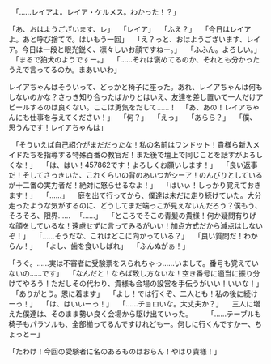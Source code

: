 　「……レイアよ。レイア・ケルメス。わかった！？」

「あ、おはようございます、レ」
　「レイア」
　「ふえ？」
　「今日はレイアよ。あと呼び捨てで。はいもう一回」
　「え？っと、おはようございます、レイア。今日は一段と眼光鋭く、凛々しいお顔ですねー。」
　「ふふん。よろしい。」
　「まるで狛犬のようですー。」
　「……それは褒めてるのか、それとも分かったうえで言ってるのか。まあいいわ」


レイアちゃんはそういって、どっかと椅子に座った。あれ、レイアちゃんは何もしないのかな？さっき知り合ったばかりとはいえ、友達を差し置いて一人だけアピールするのは良くない。ここは勇気をだして……！
　「あ、あの！レイアちゃんにも仕事を与えてください！」
　「何？」
　「えっ」
　「あらら？」
　「僕、思うんです！レイアちゃんは」


　「そういえば自己紹介がまだだったな！私の名前はワンドット！貴様ら新入メイドたちを指導する特殊百番の教官だ！また後で壇上で同じことを話すがよろしくな！」
　「は、はい！457862です！よろしくお願いします！」
　「良い返事だ！そしてさっきいた、これくらいの背のあいつがシーア！のんびりとしているが十二番の実力者だ！絶対に怒らせるなよ！」
　「はいぃ！しっかり覚えておきます！」
　「……」
　庭を出て行ってから、僕達は未だに走り続けていた。大分走ったような気がするのに、どうしてまだ端っこが見えないんだろう？僕もう、そろそろ、限界……
　「……」
　「ところでそこの青髪の貴様！何か疑問有りげな顔をしているな！遠慮せずに言ってみるがいい！加点方式だから減点はしないぞ！」
　「……そうだな、これはどこに向かっている？」
　「良い質問だ！わからん！」
　「よし、歯を食いしばれ」
　「ふんぬがぁ！」


「うぐ。……実は不審者に受験票をスられちゃっ……いまして。番号も覚えていないの……です」
　「なんだと！ならば致し方ないな！空き番号に適当に振り分けてやろう！ただしその代わり、貴様も会場の設営を手伝うがいい！いいな！」
　「ありがとう。恩に着ます」
　「よし！では行くぞ、二人とも！私の後に続けーっ！」
　「は、はいいーっ！」
　「……チョロいな。大丈夫か？」
　三人に増えた僕達は、そのまま勢い良く会場から駆け出ていった。
　
　「……テーブルも椅子もパラソルも、全部揃ってるんですけれどもー。何しに行くんですかー、ちょっとー」


「たわけ！今回の受験者に名のあるものはおらん！やはり貴様！」